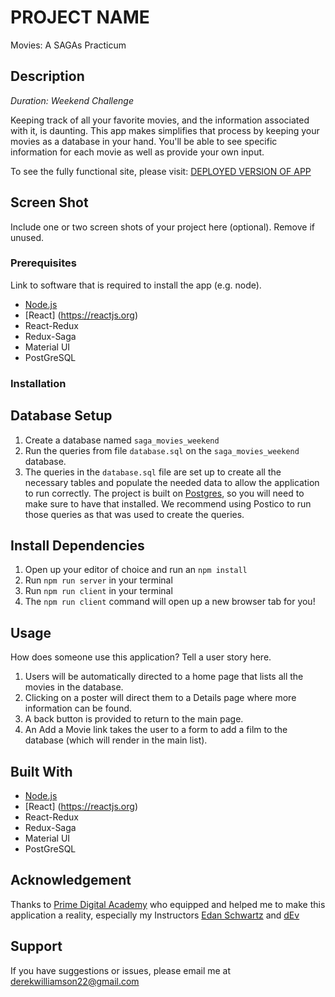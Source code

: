 
# PROJECT NAME
Movies: A SAGAs Practicum

## Description

_Duration: Weekend Challenge_

Keeping track of all your favorite movies, and the information associated with it, is daunting. This app makes simplifies that process by keeping your movies as a database in your hand. You'll be able to see specific information for each movie as well as provide your own input.  

To see the fully functional site, please visit: [DEPLOYED VERSION OF APP](www.heroku.com)

## Screen Shot

Include one or two screen shots of your project here (optional). Remove if unused.

### Prerequisites

Link to software that is required to install the app (e.g. node).

- [Node.js](https://nodejs.org/en/)
- [React] (https://reactjs.org)
- React-Redux
- Redux-Saga
- Material UI
- PostGreSQL

### Installation

## Database Setup

1. Create a database named `saga_movies_weekend`
2. Run the queries from file `database.sql` on the `saga_movies_weekend` database.
3. The queries in the `database.sql` file are set up to create all the necessary tables and populate the needed data to allow the application to run correctly. The project is built on [Postgres](https://www.postgresql.org/download/), so you will need to make sure to have that installed. We recommend using Postico to run those queries as that was used to create the queries.

## Install Dependencies

1. Open up your editor of choice and run an `npm install`
2. Run `npm run server` in your terminal
3. Run `npm run client` in your terminal
4. The `npm run client` command will open up a new browser tab for you!

## Usage

How does someone use this application? Tell a user story here.

1. Users will be automatically directed to a home page that lists all the movies in the database.
2. Clicking on a poster will direct them to a Details page where more information can be found.
3. A back button is provided to return to the main page.
4. An Add a Movie link takes the user to a form to add a film to the database (which will render in the main list).



## Built With

- [Node.js](https://nodejs.org/en/)
- [React] (https://reactjs.org)
- React-Redux
- Redux-Saga
- Material UI
- PostGreSQL

## Acknowledgement
Thanks to [Prime Digital Academy](www.primeacademy.io) who equipped and helped me to make this application a reality, especially my Instructors [Edan Schwartz](https://github.com/eschwartz) and [dEv](https://github.com/devjanaprime) 

## Support
If you have suggestions or issues, please email me at [derekwilliamson22@gmail.com](www.google.com)